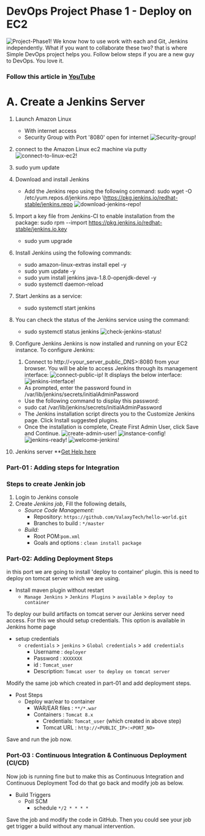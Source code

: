 # DevOps Project Phase 1 - Deploy on EC2 

![Project-Phase1!](Images/project-phase-1.jpg)
We know how to use work with each and Git, Jenkins independently. What if you want to collaborate these two? that is where Simple DevOps project helps you. Follow below steps if you are a new guy to DevOps. You love it. 

### Follow this article in **[YouTube](https://www.youtube.com/watch?v=Z9G5stlXoyg)**  
# A. Create a Jenkins Server
1. Launch Amazon Linux
   - With internet access
   - Security Group with Port '8080' open for internet
![Security-group!](Images/jenkins-server-security-group.jpg)
2. connect to the Amazon Linux ec2 machine via putty
![connect-to-linux-ec2!](Images/connect-to-linux-ec2-machine.jpg)
3. sudo yum update
4. Download and install Jenkins
    - Add the Jenkins repo using the following command:
    sudo wget -O /etc/yum.repos.d/jenkins.repo \https://pkg.jenkins.io/redhat-stable/jenkins.repo
    ![download-jenkins-repo!](Images/download-jenkins-repo.jpg)
5. Import a key file from Jenkins-CI to enable installation from the package:
    sudo rpm --import https://pkg.jenkins.io/redhat-stable/jenkins.io.key
    - sudo yum upgrade
6. Install Jenkins using the following commands:
    - sudo amazon-linux-extras install epel -y
    - sudo yum update -y
    - sudo yum install jenkins java-1.8.0-openjdk-devel -y
    - sudo systemctl daemon-reload
7. Start Jenkins as a service:
      - sudo systemctl start jenkins
8. You can check the status of the Jenkins service using the command: 
      - sudo systemctl status jenkins
      ![check-jenkins-status!](Images/check-jenkins-status.jpg)
9. Configure Jenkins
    Jenkins is now installed and running on your EC2 instance. To configure Jenkins:
      1. Connect to http://<your_server_public_DNS>:8080 from your browser. You will be able to access Jenkins through its management interface:
      ![connect-public-ip!](Images/connect-public-ip+port-8080.jpg)
      It displays the below interface:
      ![jenkins-interface!](Images/jenkins-interface.jpg)
      - As prompted, enter the password found in /var/lib/jenkins/secrets/initialAdminPassword
      - Use the following command to display this password:
      - sudo cat /var/lib/jenkins/secrets/initialAdminPassword
      - The Jenkins installation script directs you to the Customize Jenkins page. Click Install suggested plugins.
      - Once the installation is complete, Create First Admin User, click Save and Continue.
      ![create-admin-user!](Images/create-admin-user.jpg)
      ![instance-config!](Images/instance-config.jpg)
      ![jenkins-ready!](Images/jenkins-ready.jpg)
      ![welcome-jenkins!](Images/welcome-jenkins.jpg)

10. Jenkins server **[Get Help here](https://www.youtube.com/watch?v=M32O4Yv0ANc)

### Part-01 : Adding steps for Integration
### Steps to create Jenkin job
1. Login to Jenkins console
1. Create *Jenkins job*, Fill the following details,
   - *Source Code Management:*
      - Repository: `https://github.com/ValaxyTech/hello-world.git`
      - Branches to build : `*/master`  
   - *Build:*
     - Root POM:`pom.xml`
     - Goals and options : `clean install package`

### Part-02: Adding Deployment Steps 
in this port we are going to install 'deploy to container' plugin. this is need to deploy on tomcat server which we are using. 

- Install maven plugin without restart  
  - `Manage Jenkins` > `Jenkins Plugins` > `available` > `deploy to container`
 
To deploy our build artifacts on tomcat server our Jenkins server need access. For this we should setup credentials. This option is available in Jenkins home page

- setup credentials
  - `credentials` > `jenkins` > `Global credentials` > `add credentials`
    - Username	: `deployer`
    - Password : `XXXXXXX`
    - id      :  `Tomcat_user`
    - Description: `Tomcat user to deploy on tomcat server`

Modify the same job which created in part-01 and add deployment steps.
 - Post Steps
   - Deploy war/ear to container
      - WAR/EAR files : `**/*.war`
      - Containers : `Tomcat 8.x`
         - Credentials: `Tomcat_user` (which created in above step)
         - Tomcat URL : `http://<PUBLIC_IP>:<PORT_NO>`

Save and run the job now.

### Port-03 : Continuous Integration & Continuous Deployment (CI/CD)
Now job is running fine but to make this as Continuous Integration and Continuous Deployment Tod do that go back and modify job as below. 
  - Build Triggers
    - Poll SCM
      - schedule `*/2 * * * *`

Save the job and modify the code in GitHub. Then you could see your job get trigger a build without any manual intervention.
